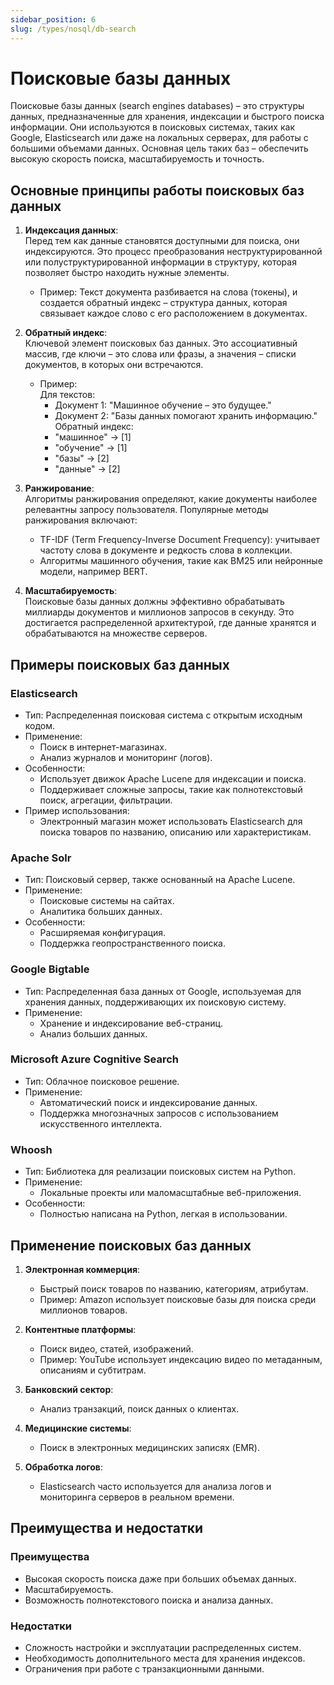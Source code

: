 ```yaml
---
sidebar_position: 6
slug: /types/nosql/db-search
---
```


# Поисковые базы данных

Поисковые базы данных (search engines databases) – это структуры данных, предназначенные для хранения, индексации и быстрого поиска информации. Они используются в поисковых системах, таких как Google, Elasticsearch или даже на локальных серверах, для работы с большими объемами данных. Основная цель таких баз – обеспечить высокую скорость поиска, масштабируемость и точность.

## Основные принципы работы поисковых баз данных

1. **Индексация данных**:  
   Перед тем как данные становятся доступными для поиска, они индексируются. Это процесс преобразования неструктурированной или полуструктурированной информации в структуру, которая позволяет быстро находить нужные элементы.
   - Пример: Текст документа разбивается на слова (токены), и создается обратный индекс – структура данных, которая связывает каждое слово с его расположением в документах.

2. **Обратный индекс**:  
   Ключевой элемент поисковых баз данных. Это ассоциативный массив, где ключи – это слова или фразы, а значения – списки документов, в которых они встречаются.  
   - Пример:  
     Для текстов:  
     - Документ 1: "Машинное обучение – это будущее."  
     - Документ 2: "Базы данных помогают хранить информацию."  
     Обратный индекс:  
     - "машинное" → [1]  
     - "обучение" → [1]  
     - "базы" → [2]  
     - "данные" → [2]

3. **Ранжирование**:  
   Алгоритмы ранжирования определяют, какие документы наиболее релевантны запросу пользователя. Популярные методы ранжирования включают:
   - TF-IDF (Term Frequency-Inverse Document Frequency): учитывает частоту слова в документе и редкость слова в коллекции.
   - Алгоритмы машинного обучения, такие как BM25 или нейронные модели, например BERT.

4. **Масштабируемость**:  
   Поисковые базы данных должны эффективно обрабатывать миллиарды документов и миллионов запросов в секунду. Это достигается распределенной архитектурой, где данные хранятся и обрабатываются на множестве серверов.

## Примеры поисковых баз данных

### Elasticsearch

- Тип: Распределенная поисковая система с открытым исходным кодом.  
- Применение:  
  - Поиск в интернет-магазинах.  
  - Анализ журналов и мониторинг (логов).  
- Особенности:  
  - Использует движок Apache Lucene для индексации и поиска.  
  - Поддерживает сложные запросы, такие как полнотекстовый поиск, агрегации, фильтрации.  
- Пример использования:
  - Электронный магазин может использовать Elasticsearch для поиска товаров по названию, описанию или характеристикам.

### Apache Solr

- Тип: Поисковый сервер, также основанный на Apache Lucene.  
- Применение:  
  - Поисковые системы на сайтах.  
  - Аналитика больших данных.  
- Особенности:  
  - Расширяемая конфигурация.  
  - Поддержка геопространственного поиска.  

### Google Bigtable

- Тип: Распределенная база данных от Google, используемая для хранения данных, поддерживающих их поисковую систему.  
- Применение:  
  - Хранение и индексирование веб-страниц.  
  - Анализ больших данных.  

### Microsoft Azure Cognitive Search

- Тип: Облачное поисковое решение.  
- Применение:  
  - Автоматический поиск и индексирование данных.  
  - Поддержка многозначных запросов с использованием искусственного интеллекта.

### Whoosh

- Тип: Библиотека для реализации поисковых систем на Python.  
- Применение:
  - Локальные проекты или маломасштабные веб-приложения.  
- Особенности:  
  - Полностью написана на Python, легкая в использовании.  

## Применение поисковых баз данных

1. **Электронная коммерция**:  
   - Быстрый поиск товаров по названию, категориям, атрибутам.  
   - Пример: Amazon использует поисковые базы для поиска среди миллионов товаров.

2. **Контентные платформы**:  
   - Поиск видео, статей, изображений.  
   - Пример: YouTube использует индексацию видео по метаданным, описаниям и субтитрам.

3. **Банковский сектор**:  
   - Анализ транзакций, поиск данных о клиентах.  

4. **Медицинские системы**:  
   - Поиск в электронных медицинских записях (EMR).

5. **Обработка логов**:  
   - Elasticsearch часто используется для анализа логов и мониторинга серверов в реальном времени.

## Преимущества и недостатки

### Преимущества

- Высокая скорость поиска даже при больших объемах данных.  
- Масштабируемость.  
- Возможность полнотекстового поиска и анализа данных.

### Недостатки

- Сложность настройки и эксплуатации распределенных систем.  
- Необходимость дополнительного места для хранения индексов.  
- Ограничения при работе с транзакционными данными.
